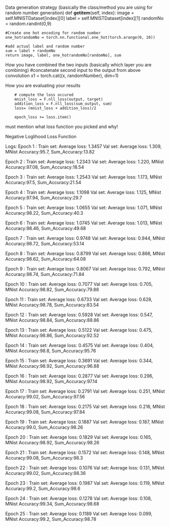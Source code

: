 
Data generation strategy (basically the class/method you are using for random number generation)
def __getitem__(self, index):
    image = self.MNISTDataset[index][0]
    label = self.MNISTDataset[index][1]
    randomNo = random.randint(0,9)

    #Create one hot encoding for random number 
    one_hotrandomNo = torch.nn.functional.one_hot(torch.arange(0, 10))

    #add actual label and random number
    sum = label + randomNo
    return image, label, one_hotrandomNo[randomNo], sum


How you have combined the two inputs (basically which layer you are combining)
    #concatenate second input to the output from above convolution
    x1 = torch.cat((x, randomNumber), dim=1)
        
How you are evaluating your results 

        # compute the loss occured
        mnist_loss = F.nll_loss(output, target)
        addition_loss = F.nll_loss(sum_output, sum)
        loss= (mnist_loss + addition_loss)/2

        epoch_loss += loss.item()
        
        
must mention what loss function you picked and why!

Negative Loglihood Loss Function

Logs:
Epoch 1 : 
Train set: Average loss: 1.3457
Val set: Average loss: 1.309, MNist Accuracy:95.7, Sum_Accuracy:13.82

Epoch 2 : 
Train set: Average loss: 1.2343
Val set: Average loss: 1.220, MNist Accuracy:97.08, Sum_Accuracy:18.54

Epoch 3 : 
Train set: Average loss: 1.2543
Val set: Average loss: 1.173, MNist Accuracy:97.5, Sum_Accuracy:21.54

Epoch 4 : 
Train set: Average loss: 1.1098
Val set: Average loss: 1.125, MNist Accuracy:97.94, Sum_Accuracy:29.7

Epoch 5 : 
Train set: Average loss: 1.0655
Val set: Average loss: 1.071, MNist Accuracy:98.22, Sum_Accuracy:40.3

Epoch 6 : 
Train set: Average loss: 1.0745
Val set: Average loss: 1.013, MNist Accuracy:98.46, Sum_Accuracy:49.68

Epoch 7 : 
Train set: Average loss: 0.9748
Val set: Average loss: 0.944, MNist Accuracy:98.72, Sum_Accuracy:53.14

Epoch 8 : 
Train set: Average loss: 0.8799
Val set: Average loss: 0.866, MNist Accuracy:98.62, Sum_Accuracy:64.08

Epoch 9 : 
Train set: Average loss: 0.8067
Val set: Average loss: 0.792, MNist Accuracy:98.74, Sum_Accuracy:71.84

Epoch 10 : 
Train set: Average loss: 0.7077
Val set: Average loss: 0.705, MNist Accuracy:98.82, Sum_Accuracy:79.88

Epoch 11 : 
Train set: Average loss: 0.6733
Val set: Average loss: 0.628, MNist Accuracy:98.78, Sum_Accuracy:83.54

Epoch 12 : 
Train set: Average loss: 0.5928
Val set: Average loss: 0.547, MNist Accuracy:98.84, Sum_Accuracy:88.86

Epoch 13 : 
Train set: Average loss: 0.5122
Val set: Average loss: 0.475, MNist Accuracy:98.86, Sum_Accuracy:92.52

Epoch 14 : 
Train set: Average loss: 0.4575
Val set: Average loss: 0.404, MNist Accuracy:98.8, Sum_Accuracy:95.76

Epoch 15 : 
Train set: Average loss: 0.3691
Val set: Average loss: 0.344, MNist Accuracy:98.92, Sum_Accuracy:96.88

Epoch 16 : 
Train set: Average loss: 0.2877
Val set: Average loss: 0.296, MNist Accuracy:98.92, Sum_Accuracy:97.14

Epoch 17 : 
Train set: Average loss: 0.2791
Val set: Average loss: 0.251, MNist Accuracy:99.02, Sum_Accuracy:97.56

Epoch 18 : 
Train set: Average loss: 0.2175
Val set: Average loss: 0.216, MNist Accuracy:99.08, Sum_Accuracy:97.84

Epoch 19 : 
Train set: Average loss: 0.1887
Val set: Average loss: 0.187, MNist Accuracy:99.0, Sum_Accuracy:98.26

Epoch 20 : 
Train set: Average loss: 0.1829
Val set: Average loss: 0.165, MNist Accuracy:98.92, Sum_Accuracy:98.26

Epoch 21 : 
Train set: Average loss: 0.1572
Val set: Average loss: 0.148, MNist Accuracy:99.08, Sum_Accuracy:98.3

Epoch 22 : 
Train set: Average loss: 0.1076
Val set: Average loss: 0.131, MNist Accuracy:99.02, Sum_Accuracy:98.36

Epoch 23 : 
Train set: Average loss: 0.1987
Val set: Average loss: 0.119, MNist Accuracy:99.2, Sum_Accuracy:98.6

Epoch 24 : 
Train set: Average loss: 0.1278
Val set: Average loss: 0.108, MNist Accuracy:99.34, Sum_Accuracy:98.68

Epoch 25 : 
Train set: Average loss: 0.1189
Val set: Average loss: 0.099, MNist Accuracy:99.2, Sum_Accuracy:98.78
